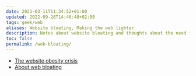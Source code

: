 ```yaml
---
date: 2021-03-11T11:34:52+01:00
updated: 2022-09-26T14:46:48+02:00
tags: geek/web
aliases: Website bloating, Making the web lighter
description: Notes about website bloating and thoughts about the need for a lighter, simpler web.
toc: false
permalink: /web-bloating/
---
```

- [The website obesity crisis](https://idlewords.com/talks/website_obesity.htm 'The website obesity crisis')
- [About web bloating](https://danluu.com/web-bloat/ 'The modern web on a slow connection')
